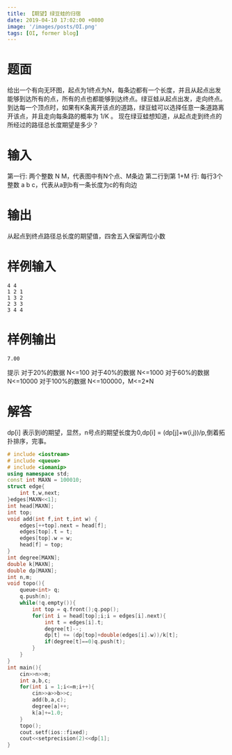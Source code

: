 ```yaml
---
title: 【期望】绿豆蛙的归宿
date: 2019-04-10 17:02:00 +0800
image: '/images/posts/OI.png'
tags: [OI, former blog]
---
```


# 题面
给出一个有向无环图，起点为1终点为N，每条边都有一个长度，并且从起点出发能够到达所有的点，所有的点也都能够到达终点。绿豆蛙从起点出发，走向终点。
到达每一个顶点时，如果有K条离开该点的道路，绿豆蛙可以选择任意一条道路离开该点，并且走向每条路的概率为 1/K 。 现在绿豆蛙想知道，从起点走到终点的所经过的路径总长度期望是多少？
#  输入
第一行: 两个整数 N M，代表图中有N个点、M条边
第二行到第 1+M 行: 每行3个整数 a b c，代表从a到b有一条长度为c的有向边
#  输出
从起点到终点路径总长度的期望值，四舍五入保留两位小数
#  样例输入 
```
4 4 
1 2 1 
1 3 2 
2 3 3 
3 4 4
```
#  样例输出 
```
7.00
```
提示
对于20%的数据 N<=100
对于40%的数据 N<=1000
对于60%的数据 N<=10000
对于100%的数据 N<=100000，M<=2*N
# 解答
dp[i] 表示到i的期望，显然，n号点的期望长度为0,dp[i] = (dp[j]+w(i,j))/p,倒着拓扑排序，完事。
```cpp
# include <iostream>
# include <queue>
# include <iomanip>
using namespace std;
const int MAXN = 100010;
struct edge{
    int t,w,next;
}edges[MAXN<<1];
int head[MAXN];
int top;
void add(int f,int t,int w) {
    edges[++top].next = head[f];
    edges[top].t = t;
    edges[top].w = w;
    head[f] = top;
}
int degree[MAXN];
double k[MAXN];
double dp[MAXN];
int n,m;
void topo(){
	queue<int> q;
	q.push(n);
	while(!q.empty()){
		int top = q.front();q.pop();
		for(int i = head[top];i;i = edges[i].next){
			int t = edges[i].t;
			degree[t]--;
			dp[t] += (dp[top]+double(edges[i].w))/k[t];
			if(degree[t]==0)q.push(t);
		}
	}
}
int main(){
	cin>>n>>m;
	int a,b,c;
	for(int i = 1;i<=m;i++){
		cin>>a>>b>>c;
		add(b,a,c);
		degree[a]++;
		k[a]+=1.0;
	}
	topo();
	cout.setf(ios::fixed);
	cout<<setprecision(2)<<dp[1];
}
```